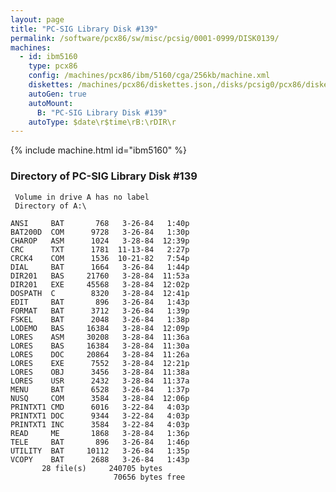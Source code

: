 ```yaml
---
layout: page
title: "PC-SIG Library Disk #139"
permalink: /software/pcx86/sw/misc/pcsig/0001-0999/DISK0139/
machines:
  - id: ibm5160
    type: pcx86
    config: /machines/pcx86/ibm/5160/cga/256kb/machine.xml
    diskettes: /machines/pcx86/diskettes.json,/disks/pcsig0/pcx86/diskettes.json
    autoGen: true
    autoMount:
      B: "PC-SIG Library Disk #139"
    autoType: $date\r$time\rB:\rDIR\r
---
```


{% include machine.html id="ibm5160" %}

### Directory of PC-SIG Library Disk #139

     Volume in drive A has no label
     Directory of A:\

    ANSI     BAT       768   3-26-84   1:40p
    BAT200D  COM      9728   3-26-84   1:30p
    CHAROP   ASM      1024   3-28-84  12:39p
    CRC      TXT      1781  11-13-84   2:27p
    CRCK4    COM      1536  10-21-82   7:54p
    DIAL     BAT      1664   3-26-84   1:44p
    DIR201   BAS     21760   3-28-84  11:53a
    DIR201   EXE     45568   3-28-84  12:02p
    DOSPATH  C        8320   3-28-84  12:41p
    EDIT     BAT       896   3-26-84   1:43p
    FORMAT   BAT      3712   3-26-84   1:39p
    FSKEL    BAT      2048   3-26-84   1:38p
    LODEMO   BAS     16384   3-28-84  12:09p
    LORES    ASM     30208   3-28-84  11:36a
    LORES    BAS     16384   3-28-84  11:30a
    LORES    DOC     20864   3-28-84  11:26a
    LORES    EXE      7552   3-28-84  12:21p
    LORES    OBJ      3456   3-28-84  11:38a
    LORES    USR      2432   3-28-84  11:37a
    MENU     BAT      6528   3-26-84   1:37p
    NUSQ     COM      3584   3-28-84  12:06p
    PRINTXT1 CMD      6016   3-22-84   4:03p
    PRINTXT1 DOC      9344   3-22-84   4:03p
    PRINTXT1 INC      3584   3-22-84   4:03p
    READ     ME       1868   3-28-84   1:36p
    TELE     BAT       896   3-26-84   1:46p
    UTILITY  BAT     10112   3-26-84   1:35p
    VCOPY    BAT      2688   3-26-84   1:43p
           28 file(s)     240705 bytes
                           70656 bytes free

